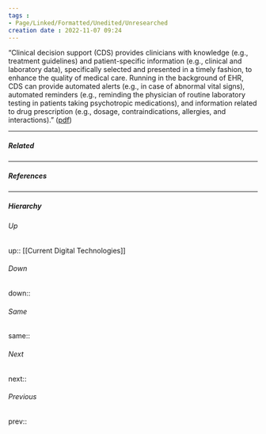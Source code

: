 ```yaml
---
tags :
- Page/Linked/Formatted/Unedited/Unresearched
creation date : 2022-11-07 09:24 
---
```


“Clinical decision support (CDS) provides clinicians with knowledge (e.g., treatment guidelines) and patient-specific information (e.g., clinical and laboratory data), specifically selected and presented in a timely fashion, to enhance the quality of medical care. Running in the background of EHR, CDS can provide automated alerts (e.g., in case of abnormal vital signs), automated reminders (e.g., reminding the physician of routine laboratory testing in patients taking psychotropic medications), and information related to drug prescription (e.g., dosage, contraindications, allergies, and interactions).” ([pdf](zotero://open-pdf/library/items/TLQAQA3Z?page=16&annotation=KJA6XP2E))

---
##### Related


---
##### References


---
##### Hierarchy
###### Up
up:: [[Current Digital Technologies]]
###### Down
down:: 
###### Same
same:: 
###### Next
next:: 
###### Previous
prev:: 